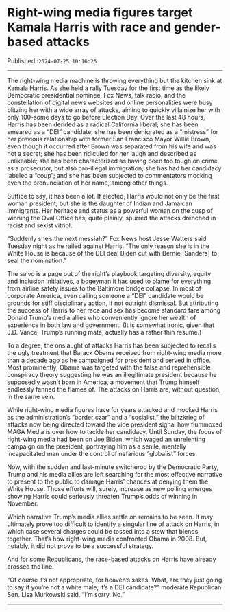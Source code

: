 # Right-wing media figures target Kamala Harris with race and gender-based attacks

Published :`2024-07-25 10:16:26`

---

The right-wing media machine is throwing everything but the kitchen sink at Kamala Harris. As she held a rally Tuesday for the first time as the likely Democratic presidential nominee, Fox News, talk radio, and the constellation of digital news websites and online personalities were busy blitzing her with a wide array of attacks, aiming to quickly villainize her with only 100-some days to go before Election Day. Over the last 48 hours, Harris has been derided as a radical California liberal; she has been smeared as a “DEI” candidate; she has been denigrated as a “mistress” for her previous relationship with former San Francisco Mayor Willie Brown, even though it occurred after Brown was separated from his wife and was not a secret; she has been ridiculed for her laugh and described as unlikeable; she has been characterized as having been too tough on crime as a prosecutor, but also pro-illegal immigration; she has had her candidacy labeled a “coup”; and she has been subjected to commentators mocking even the pronunciation of her name, among other things.

Suffice to say, it has been a lot.  If elected, Harris would not only be the first woman president, but she is the daughter of Indian and Jamaican immigrants. Her heritage and status as a powerful woman on the cusp of winning the Oval Office has, quite plainly, spurred the attacks drenched in racist and sexist vitriol.

“Suddenly she’s the next messiah?” Fox News host Jesse Watters said Tuesday night as he railed against Harris. “The only reason she is in the White House is because of the DEI deal Biden cut with Bernie [Sanders] to seal the nomination.”

The salvo is a page out of the right’s playbook targeting diversity, equity and inclusion initiatives, a bogeyman it has used to blame for everything from airline safety issues to the Baltimore bridge collapse.  In most of corporate America, even calling someone a “DEI” candidate would be grounds for stiff disciplinary action, if not outright dismissal. But attributing the success of Harris to her race and sex has become standard fare among Donald Trump’s media allies who conveniently ignore her wealth of experience in both law and government. (It is somewhat ironic, given that J.D. Vance, Trump’s running mate, actually has a rather thin resume.)

To a degree, the onslaught of attacks Harris has been subjected to recalls the ugly treatment that Barack Obama received from right-wing media more than a decade ago as he campaigned for president and served in office. Most prominently, Obama was targeted with the false and reprehensible conspiracy theory suggesting he was an illegitimate president because he supposedly wasn’t born in America, a movement that Trump himself endlessly fanned the flames of. The attacks on Harris are, without question, in the same vein.

While right-wing media figures have for years attacked and mocked Harris as the administration’s “border czar” and a “socialist,” the blitzkrieg of attacks now being directed toward the vice president signal how flummoxed MAGA Media is over how to tackle her candidacy. Until Sunday, the focus of right-wing media had been on Joe Biden, which waged an unrelenting campaign on the president, portraying him as a senile, mentally incapacitated man under the control of nefarious “globalist” forces.

Now, with the sudden and last-minute switcheroo by the Democratic Party, Trump and his media allies are left searching for the most effective narrative to present to the public to damage Harris’ chances at denying them the White House. Those efforts will, surely, increase as new polling emerges showing Harris could seriously threaten Trump’s odds of winning in November.

Which narrative Trump’s media allies settle on remains to be seen. It may ultimately prove too difficult to identify a singular line of attack on Harris, in which case several charges could be tossed into a stew that blends together. That’s how right-wing media confronted Obama in 2008. But, notably, it did not prove to be a successful strategy.

And for some Republicans, the race-based attacks on Harris have already crossed the line.

“Of course it’s not appropriate, for heaven’s sakes. What, are they just going to say if you’re not a white male, it’s a DEI candidate?” moderate Republican Sen. Lisa Murkowski said. “I’m sorry. No.”

---


